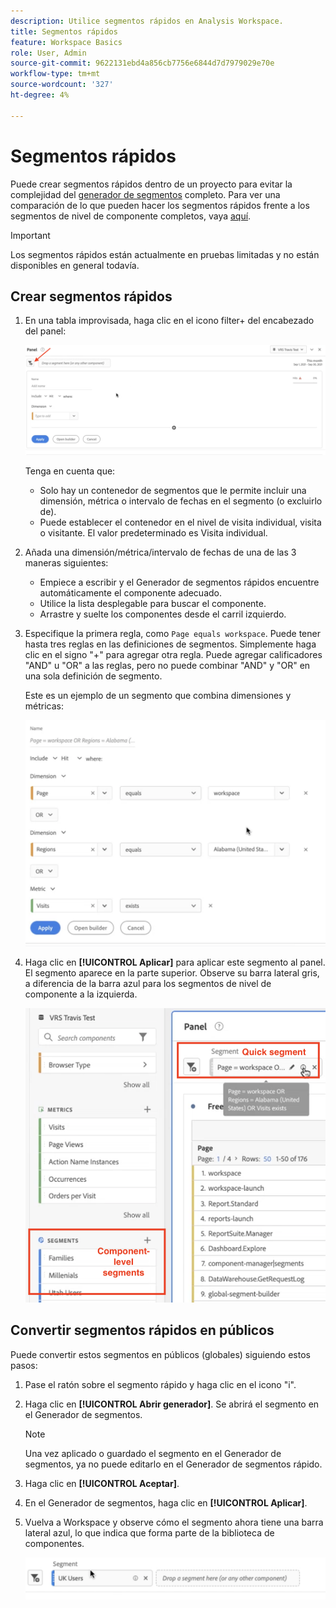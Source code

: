 ```yaml
---
description: Utilice segmentos rápidos en Analysis Workspace.
title: Segmentos rápidos
feature: Workspace Basics
role: User, Admin
source-git-commit: 9622131ebd4a856cb7756e6844d7d7979029e70e
workflow-type: tm+mt
source-wordcount: '327'
ht-degree: 4%

---
```



# Segmentos rápidos

Puede crear segmentos rápidos dentro de un proyecto para evitar la complejidad del [generador de segmentos](/help/components/segmentation/segmentation-workflow/seg-build.md) completo. Para ver una comparación de lo que pueden hacer los segmentos rápidos frente a los segmentos de nivel de componente completos, vaya [aquí](/help/analyze/analysis-workspace/components/segments/t-freeform-project-segment.md).

>[!IMPORTANT]
> Los segmentos rápidos están actualmente en pruebas limitadas y no están disponibles en general todavía.

## Crear segmentos rápidos

1. En una tabla improvisada, haga clic en el icono filter+ del encabezado del panel:

   ![](assets/quick-seg1.png)

   Tenga en cuenta que:

   - Solo hay un contenedor de segmentos que le permite incluir una dimensión, métrica o intervalo de fechas en el segmento (o excluirlo de).
   - Puede establecer el contenedor en el nivel de visita individual, visita o visitante. El valor predeterminado es Visita individual.

1. Añada una dimensión/métrica/intervalo de fechas de una de las 3 maneras siguientes:

   - Empiece a escribir y el Generador de segmentos rápidos encuentre automáticamente el componente adecuado.
   - Utilice la lista desplegable para buscar el componente.
   - Arrastre y suelte los componentes desde el carril izquierdo.

1. Especifique la primera regla, como `Page equals workspace`. Puede tener hasta tres reglas en las definiciones de segmentos. Simplemente haga clic en el signo &quot;+&quot; para agregar otra regla. Puede agregar calificadores &quot;AND&quot; u &quot;OR&quot; a las reglas, pero no puede combinar &quot;AND&quot; y &quot;OR&quot; en una sola definición de segmento.

   Este es un ejemplo de un segmento que combina dimensiones y métricas:

   ![](assets/quick-seg2.png)

1. Haga clic en **[!UICONTROL Aplicar]** para aplicar este segmento al panel.
El segmento aparece en la parte superior. Observe su barra lateral gris, a diferencia de la barra azul para los segmentos de nivel de componente a la izquierda.

   ![](assets/quick-seg3.png)

## Convertir segmentos rápidos en públicos

Puede convertir estos segmentos en públicos (globales) siguiendo estos pasos:

1. Pase el ratón sobre el segmento rápido y haga clic en el icono &quot;i&quot;.
1. Haga clic en **[!UICONTROL Abrir generador]**.
Se abrirá el segmento en el Generador de segmentos.
   >[!NOTE]
   >Una vez aplicado o guardado el segmento en el Generador de segmentos, ya no puede editarlo en el Generador de segmentos rápido.
1. Haga clic en **[!UICONTROL Aceptar]**.
1. En el Generador de segmentos, haga clic en **[!UICONTROL Aplicar]**.
1. Vuelva a Workspace y observe cómo el segmento ahora tiene una barra lateral azul, lo que indica que forma parte de la biblioteca de componentes.

   ![](assets/quick-seg4.png)


